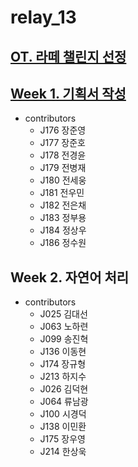 # relay_13

## [OT. 라떼 챌린지 선정](md/0727_latteishorse.md)

## [Week 1. 기획서 작성](md/0731_manrian.md)
- contributors
  - J176 장준영
  - J177 장준호
  - J178 전경윤
  - J179 전병재
  - J180 전세웅
  - J181 전우민
  - J182 전은채
  - J183 정부용
  - J184 정상우
  - J186 정수원

## Week 2. 자연어 처리
- contributors
  - J025 김대선
  - J063 노하련
  - J099 송진혁
  - J136 이동현
  - J174 장규형
  - J213 하지수
  - J026 김덕현
  - J064 류남광
  - J100 시경덕
  - J138 이민환
  - J175 장우영
  - J214 한상욱
